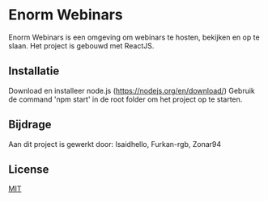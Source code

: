# Enorm Webinars

Enorm Webinars is een omgeving om webinars te hosten, bekijken en op te slaan.
Het project is gebouwd met ReactJS.

## Installatie
Download en installeer node.js (https://nodejs.org/en/download/)
Gebruik de command 'npm start' in de root folder om het project op te starten.

## Bijdrage
Aan dit project is gewerkt door:
Isaidhello, Furkan-rgb, Zonar94

## License
[MIT](https://choosealicense.com/licenses/mit/)
